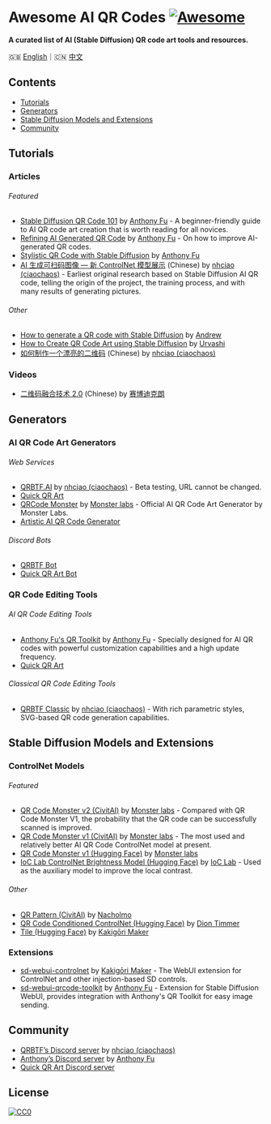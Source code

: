 # Awesome AI QR Codes [![Awesome](https://awesome.re/badge.svg)](https://awesome.re)

**A curated list of AI (Stable Diffusion) QR code art tools and resources.**

🇬🇧 [English](README.md)｜🇨🇳 [中文](README-zh.md)

## Contents

- [Tutorials](#tutorials)
- [Generators](#generators)
- [Stable Diffusion Models and Extensions](#stable-diffusion-models-and-extensions)
- [Community](#community)

## Tutorials

### Articles

###### Featured

- [Stable Diffusion QR Code 101](https://antfu.me/posts/ai-qrcode-101) by [Anthony Fu](https://antfu.me/) - A beginner-friendly guide to AI QR code art creation that is worth reading for all novices.
- [Refining AI Generated QR Code](https://antfu.me/posts/ai-qrcode-refine) by [Anthony Fu](https://antfu.me/) - On how to improve AI-generated QR codes.
- [Stylistic QR Code with Stable Diffusion](https://antfu.me/posts/ai-qrcode) by [Anthony Fu](https://antfu.me/)
- [AI 生成可扫码图像 — 新 ControlNet 模型展示](https://mp.weixin.qq.com/s/i4WR5ULH1ZZYl8Watf3EPw) (Chinese) by [nhciao (ciaochaos)](https://github.com/ciaochaos) - Earliest original research based on Stable Diffusion AI QR code, telling the origin of the project, the training process, and with many results of generating pictures.

###### Other

- [How to generate a QR code with Stable Diffusion](https://stable-diffusion-art.com/qr-code/) by [Andrew](https://stable-diffusion-art.com/author/andrewon2/)
- [How to Create QR Code Art using Stable Diffusion](https://ihsavru.medium.com/how-to-create-qr-code-art-using-stable-diffusion-58c5e7e55fcb) by [Urvashi](https://ihsavru.medium.com/)
- [如何制作一个漂亮的二维码](https://mp.weixin.qq.com/s/_Oy9I9FqPXhfwN9IUhf6_g) (Chinese) by [nhciao (ciaochaos)](https://github.com/ciaochaos)

### Videos

- [二维码融合技术 2.0](https://www.bilibili.com/video/BV1zF411R7xg/) (Chinese) by [赛博迪克朗](https://space.bilibili.com/339984)

## Generators

### AI QR Code Art Generators

###### Web Services

- [QRBTF.AI](https://qrbtf.com/ai) by [nhciao (ciaochaos)](https://github.com/ciaochaos) - Beta testing, URL cannot be changed.
- [Quick QR Art](https://beta.quickqr.art/generate)
- [QRCode Monster](https://qrcode.monster/) by [Monster labs](https://huggingface.co/monster-labs) - Official AI QR Code Art Generator by Monster Labs.
- [Artistic AI QR Code Generator](https://openart.ai/apps/ai_qrcode)

###### Discord Bots

- [QRBTF Bot](https://discord.gg/V9CNuqYfte)
- [Quick QR Art Bot](https://top.gg/bot/1117660105962438706)

### QR Code Editing Tools

###### AI QR Code Editing Tools

- [Anthony Fu's QR Toolkit](https://qrcode.antfu.me/) by [Anthony Fu](https://antfu.me/) - Specially designed for AI QR codes with powerful customization capabilities and a high update frequency.
- [Quick QR Art](https://quickqr.art/)

###### Classical QR Code Editing Tools

- [QRBTF Classic](https://classic.qrbtf.com/) by [nhciao (ciaochaos)](https://github.com/ciaochaos) - With rich parametric styles, SVG-based QR code generation capabilities.

## Stable Diffusion Models and Extensions

### ControlNet Models

###### Featured

- [QR Code Monster v2 (CivitAI)](https://civitai.com/models/111006?modelVersionId=122143) by [Monster labs](https://huggingface.co/monster-labs) - Compared with QR Code Monster V1, the probability that the QR code can be successfully scanned is improved.
- [QR Code Monster v1 (CivitAI)](https://civitai.com/models/111006?modelVersionId=119698) by [Monster labs](https://huggingface.co/monster-labs) - The most used and relatively better AI QR Code ControlNet model at present.
- [QR Code Monster v1 (Hugging Face)](https://huggingface.co/monster-labs/control_v1p_sd15_qrcode_monster) by [Monster labs](https://huggingface.co/monster-labs)
- [IoC Lab ControlNet Brightness Model (Hugging Face)](https://huggingface.co/ioclab/ioc-controlnet) by [IoC Lab](https://huggingface.co/ioclab) - Used as the auxiliary model to improve the local contrast.

###### Other

- [QR Pattern (CivitAI)](https://civitai.com/models/90940/controlnet-qr-pattern-qr-codes) by [Nacholmo](https://civitai.com/user/Nacholmo)
- [QR Code Conditioned ControlNet (Hugging Face)](https://huggingface.co/DionTimmer/controlnet_qrcode-control_v1p_sd15) by [Dion Timmer](https://huggingface.co/DionTimmer)
- [Tile (Hugging Face)](https://huggingface.co/lllyasviel/ControlNet-v1-1/blob/main/control_v11f1e_sd15_tile.pth) by [Kakigōri Maker](https://github.com/Mikubill)

### Extensions

- [sd-webui-controlnet](https://github.com/Mikubill/sd-webui-controlnet) by [Kakigōri Maker](https://github.com/Mikubill) - The WebUI extension for ControlNet and other injection-based SD controls.
- [sd-webui-qrcode-toolkit](https://github.com/antfu/sd-webui-qrcode-toolkit) by [Anthony Fu](https://antfu.me/) - Extension for Stable Diffusion WebUI, provides integration with Anthony's QR Toolkit for easy image sending.

## Community

- [QRBTF’s Discord server](https://discord.gg/V9CNuqYfte) by [nhciao (ciaochaos)](https://github.com/ciaochaos)
- [Anthony’s Discord server](https://chat.antfu.me/) by [Anthony Fu](https://antfu.me/)
- [Quick QR Art Discord server](https://discord.com/invite/quickqrart)

## License

[![CC0](http://i.creativecommons.org/p/zero/1.0/88x31.png)](http://creativecommons.org/publicdomain/zero/1.0/)
